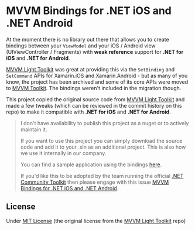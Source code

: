 # MVVM Bindings for .NET iOS and .NET Android

At the moment there is no library out there that allows you to create bindings between your `ViewModel` and your iOS / Android view (UIViewController / Fragments) with **weak reference** support for **.NET for iOS** and **.NET for Android**.

[MVVM Light Toolkit](https://github.com/lbugnion/mvvmlight) was great at providing this via the `SetBinding` and `SetCommand` APIs for Xamarin.iOS and Xamarin.Android - but as many of you know, the project has been archived and some of its core APIs were moved to [MVVM Toolkit](https://learn.microsoft.com/en-gb/dotnet/communitytoolkit/mvvm/). The bindings weren't included in the migration though.

This project copied the original source code from [MVVM Light Toolkit](https://github.com/lbugnion/mvvmlight) and made a few tweaks (which can be reviewed in the commit history on this repo) to make it compatible with **.NET for iOS** and **.NET for Android**.

> I don't have availability to publish this project as a nuget or to actively maintain it.
>
> If you want to use this project you can simply download the source code and add it to your .sln as an additional project. This is also how we use it internally in our company.
>
> You can find a sample application using the bindings [here](https://github.com/FortechRomania/xamarin-training-sample-app).
>
> If you'd like this to be adopted by the team running the official [.NET Community Toolkit](https://github.com/CommunityToolkit/dotnet) then please engage with this issue [MVVM Bindings for .NET iOS and .NET Android](https://github.com/CommunityToolkit/dotnet/issues/363).

## License

Under [MIT License](LICENSE) (the original license from the [MVVM Light Toolkit](https://github.com/lbugnion/mvvmlight) repo)
